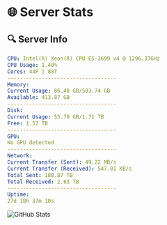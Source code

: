 # 🌐 Server Stats
## 🔍 Server Info
```yaml
CPU: Intel(R) Xeon(R) CPU E5-2699 v4 @ 1296.37GHz
CPU Usage: 1.40%
Cores: 44P | 88T
-----------------------------------
Memory:
Current Usage: 86.40 GB/503.74 GB
Available: 413.87 GB
-----------------------------------
Disk:
Current Usage: 55.70 GB/1.71 TB
Free: 1.57 TB
-----------------------------------
GPU:
No GPU detected
-----------------------------------
Network:
Current Transfer (Sent): 49.22 MB/s
Current Transfer (Received): 547.01 KB/s
Total Sent: 180.87 TB
Total Received: 2.63 TB
-----------------------------------
Uptime:
27d 18h 37m 10s
```
![GitHub Stats](https://img.shields.io/badge/Updated-2025-03-07_17:20:28-blue)